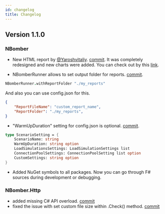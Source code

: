 ```yaml
---
id: changelog
title: Changelog
---
```


## Version 1.1.0

### NBomber

- New HTML report by [@Yaroshvitaliy](https://github.com/Yaroshvitaliy). [commit](https://github.com/PragmaticFlow/NBomber/commit/b0435a8baddcea220b4cae2f11dc4e280f20b268).
It was completely redesigned and new charts were added. You can check out by this [link](https://nbomber.com/img/nbomber_report_v1-1-0.html). 

- NBomberRunner allows to set output folder for reports. [commit](https://github.com/PragmaticFlow/NBomber/commit/5279f5c6a0b40b091b9698e47ff092aeb4958567).
```fsharp
NBomberRunner.withReportFolder "./my_reports"
```

And also you can use config.json for this.
```json
{
    "ReportFileName": "custom_report_name",
    "ReportFolder": "./my_reports",
}
```

- "WarmUpDuration" setting for config.json is optional. [commit](https://github.com/PragmaticFlow/NBomber/commit/09c8de5e36e436ab2ca1728b54761feebf46a569).
```fsharp
type ScenarioSetting = {
    ScenarioName: string
    WarmUpDuration: string option
    LoadSimulationsSettings: LoadSimulationSettings list
    ConnectionPoolSettings: ConnectionPoolSetting list option
    CustomSettings: string option
}
```

- Added NuGet symbols to all packages. Now you can go through F# sources during development or debugging.

### NBomber.Http

- added missing C# API overload. [commit](https://github.com/PragmaticFlow/NBomber.Http/commit/49433dc9aa576c0d066b79eae427cd5bb47e55e4)
- fixed the issue with set custom file size within .Check() method. [commit](https://github.com/PragmaticFlow/NBomber.Http/commit/5039a844b0f7d55840aa1a15a2655de7a4f0151a)
